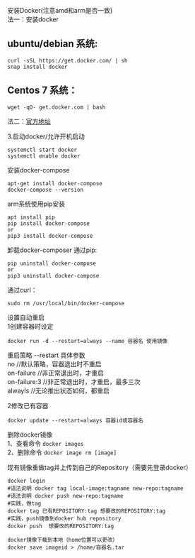
安装Docker(注意amd和arm是否一致)  
法一：安装docker   
## ubuntu/debian 系统: 
```
curl -sSL https://get.docker.com/ | sh
snap install docker
```
## Centos 7 系统：  
```
wget -qO- get.docker.com | bash 
 ```  
法二：[官方地址](https://docs.docker.com/engine/install/)  

3.启动docker/允许开机启动  
 ```  
systemctl start docker 
systemctl enable docker 
```

安装docker-compose
```
apt-get install docker-compose
docker-compose --version
```
arm系统使用pip安装 
```
apt install pip
pip install docker-compose
or
pip3 install docker-compose
```

卸载docker-composer
通过pip:  
```
pip uninstall docker-compose
or
pip3 uninstall docker-compose
```

通过curl：  
```
sudo rm /usr/local/bin/docker-compose
```  

设置自动重启  
1创建容器时设定  
```
docker run -d --restart=always --name 容器名 使用镜像
```
重启策略 --restart 具体参数  
no  //默认策略，容器退出时不重启  
on-failure  //非正常退出时，才重启  
on-failure:3  //非正常退出时，才重启，最多三次  
alwayls  //无论推出状态如何，都重启  

2修改已有容器  
```
docker update --restart=always 容器id或容器名
```


删除docker镜像  
1、查看命令  ```docker images```  
2、删除命令  ```docker image rm [image]```

现有镜像重做tag并上传到自己的Repository（需要先登录docker）  
```
docker login
#语法说明 docker tag local-image:tagname new-repo:tagname
#语法说明 docker push new-repo:tagname
#实践，做tag
docker tag 已有REPOSITORY:tag 想要改的REPOSITORY:tag
#实践，push镜像到docker hub repository
docker push  想要改的REPOSITORY:tag

docker镜像下载到本地（home位置可以更改）
docker save imageid > /home/容器名.tar
```
